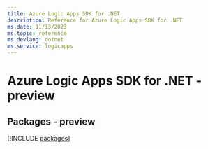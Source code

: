 ```yaml
---
title: Azure Logic Apps SDK for .NET
description: Reference for Azure Logic Apps SDK for .NET
ms.date: 11/13/2023
ms.topic: reference
ms.devlang: dotnet
ms.service: logicapps
---
```

# Azure Logic Apps SDK for .NET - preview
## Packages - preview
[!INCLUDE [packages](logic-apps-index.md)]